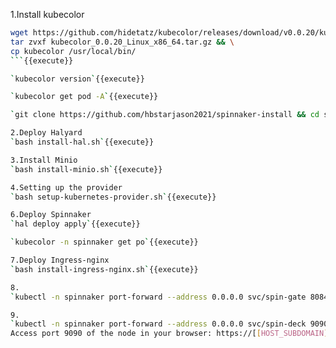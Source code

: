 1.Install kubecolor  
```bash
wget https://github.com/hidetatz/kubecolor/releases/download/v0.0.20/kubecolor_0.0.20_Linux_x86_64.tar.gz && \
tar zvxf kubecolor_0.0.20_Linux_x86_64.tar.gz && \
cp kubecolor /usr/local/bin/
```{{execute}}    

`kubecolor version`{{execute}}  

`kubecolor get pod -A`{{execute}}   

`git clone https://github.com/hbstarjason2021/spinnaker-install && cd spinnaker-install`{{execute}}   

2.Deploy Halyard     
`bash install-hal.sh`{{execute}}

3.Install Minio     
`bash install-minio.sh`{{execute}}

4.Setting up the provider   
`bash setup-kubernetes-provider.sh`{{execute}}

6.Deploy Spinnaker    
`hal deploy apply`{{execute}}  

`kubecolor -n spinnaker get po`{{execute}}  

7.Deploy Ingress-nginx     
`bash install-ingress-nginx.sh`{{execute}}  

8.          
`kubectl -n spinnaker port-forward --address 0.0.0.0 svc/spin-gate 8084:8084`{{execute}}  

9.    
`kubectl -n spinnaker port-forward --address 0.0.0.0 svc/spin-deck 9090:9090`{{execute}}  
Access port 9090 of the node in your browser: https://[[HOST_SUBDOMAIN]]-9090-[[KATACODA_HOST]].environments.katacoda.com/
